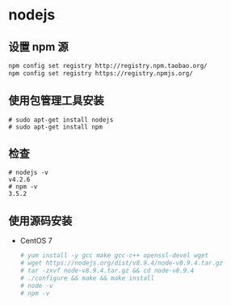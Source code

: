 # nodejs

## 设置 npm 源

```bash
npm config set registry http://registry.npm.taobao.org/
npm config set registry https://registry.npmjs.org/
```

## 使用包管理工具安装

```
# sudo apt-get install nodejs
# sudo apt-get install npm
```

## 检查

```
# nodejs -v
v4.2.6
# npm -v
3.5.2
```

## 使用源码安装

+ CentOS 7

  ```bash
  # yum install -y gcc make gcc-c++ openssl-devel wget
  # wget https://nodejs.org/dist/v8.9.4/node-v8.9.4.tar.gz
  # tar -zxvf node-v8.9.4.tar.gz && cd node-v8.9.4
  # ./configure && make && make install
  # node -v
  # npm -v
  ```
